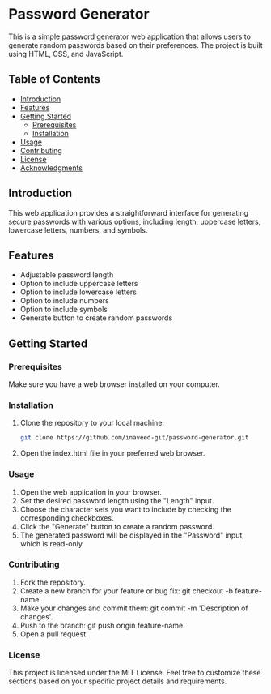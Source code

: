 # Password Generator

This is a simple password generator web application that allows users to generate random passwords based on their preferences. The project is built using HTML, CSS, and JavaScript.

## Table of Contents

- [Introduction](#introduction)
- [Features](#features)
- [Getting Started](#getting-started)
  - [Prerequisites](#prerequisites)
  - [Installation](#installation)
- [Usage](#usage)
- [Contributing](#contributing)
- [License](#license)
- [Acknowledgments](#acknowledgments)

## Introduction

This web application provides a straightforward interface for generating secure passwords with various options, including length, uppercase letters, lowercase letters, numbers, and symbols.

## Features

- Adjustable password length
- Option to include uppercase letters
- Option to include lowercase letters
- Option to include numbers
- Option to include symbols
- Generate button to create random passwords

## Getting Started

### Prerequisites

Make sure you have a web browser installed on your computer.

### Installation

1. Clone the repository to your local machine:

   ```bash
   git clone https://github.com/inaveed-git/password-generator.git

1. Open the index.html file in your preferred web browser.

### Usage

1. Open the web application in your browser.
2. Set the desired password length using the "Length" input.
3. Choose the character sets you want to include by checking the corresponding checkboxes.
4. Click the "Generate" button to create a random password.
5. The generated password will be displayed in the "Password" input, which is read-only.

### Contributing
1. Fork the repository.
2. Create a new branch for your feature or bug fix: git checkout -b feature-name.
3. Make your changes and commit them: git commit -m 'Description of changes'.
4. Push to the branch: git push origin feature-name.
5. Open a pull request.

### License

This project is licensed under the MIT License.
Feel free to customize these sections based on your specific project details and requirements.